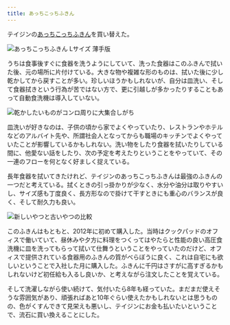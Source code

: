 ```yaml
---
title: あっちこっちふきん
---
```


テイジンの[あっちこっちふきん](https://www.amazon.co.jp/dp/B000C0UAMG)を買い替えた。

![](https://i.imgur.com/LFs2kqKh.jpg "あっちこっちふきん Lサイズ 薄手版")

うちは食事後すぐに食器を洗うようにしていて、洗った食器はこのふきんで拭いた後、元の場所に片付けている。大きな物や複雑な形のものは、拭いた後に少し乾かしてから戻すことが多い。珍しいほうかもしれないが、自分は皿洗い、そして食器拭きという行為が苦ではない方で、更に引越しが多かったりすることもあって自動食洗機は導入していない。

![](https://i.imgur.com/BwJWPV3h.jpg "乾かしたいものがコンロ周りに大集合しがち")

皿洗いが好きなのは、子供の頃から家でよくやっていたり、レストランやホテルなどのアルバイト先や、所謂社会人となってからも職場のキッチンでよくやっていたことが影響しているかもしれない。洗い物をしたり食器を拭いたりしている間に、他愛ない話をしたり、次の予定を考えたりということをやっていて、その一連のフローを何となく好ましく捉えている。

長年食器を拭いてきたけれど、テイジンのあっちこっちふきんは最強のふきんの一つだと考えている。拭くときの引っ掛かりが少なく、水分や油分は取りやすいし、サイズ感も丁度良く、長方形なので掛けて干すときにも重心のバランスが良く、そして耐久力も良い。

![](https://i.imgur.com/rMkELHch.jpg "新しいやつと古いやつの比較")

このふきんはもともと、2012年に初めて購入した。当時はクックパッドのオフィスで働いていて、昼休みや夕方に料理をつくってはやたらと性能の良い高圧食洗機に皿を洗ってもらって拭いて仕舞うということをやっていたのだけど、オフィスで提供されている食器用のふきんの質がべらぼうに良く、これは自宅にも欲しいということで入社した月に購入した。ふきんに千円はさすがに高すぎるかもしれないけど初任給も入るし良いか、と考えながら注文したことを覚えている。

そして洗濯しながら使い続けて、気付いたら8年も経っていた。まだまだ使えそうな雰囲気があり、頑張ればあと10年ぐらい使えたかもしれないとは思うものの、色がくすんできて見栄えも悪いし、テイジンにお金も払いたいということで、流石に買い換えることにした。

